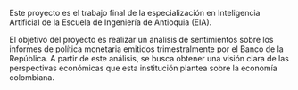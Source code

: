 Este proyecto es el trabajo final de la especialización en Inteligencia Artificial de la Escuela de Ingeniería de Antioquia (EIA).

El objetivo del proyecto es realizar un análisis de sentimientos sobre los informes de política monetaria emitidos trimestralmente por el Banco de la República. 
A partir de este análisis, se busca obtener una visión clara de las perspectivas económicas que esta institución plantea sobre la economía colombiana.
